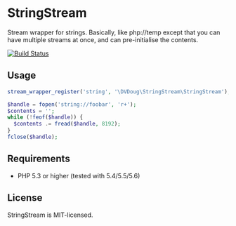 StringStream
============

Stream wrapper for strings. Basically, like php://temp except that you can have multiple streams
at once, and can pre-initialise the contents.

[![Build Status](https://travis-ci.org/dvdoug/StringStream.png)](https://travis-ci.org/dvdoug/StringStream) 

Usage
-----
```php
stream_wrapper_register('string', '\DVDoug\StringStream\StringStream');

$handle = fopen('string://foobar', 'r+');
$contents = '';
while (!feof($handle)) {
  $contents .= fread($handle, 8192);
}
fclose($handle);

```



Requirements
------------

* PHP 5.3 or higher (tested with 5.4/5.5/5.6)

License
-------
StringStream is MIT-licensed. 